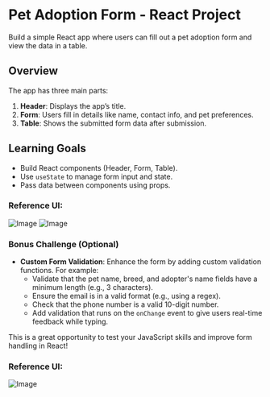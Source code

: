 # Pet Adoption Form - React Project

Build a simple React app where users can fill out a pet adoption form and view the data in a table. 

## Overview

The app has three main parts:

1. **Header**: Displays the app’s title.
2. **Form**: Users fill in details like name, contact info, and pet preferences.
3. **Table**: Shows the submitted form data after submission.

## Learning Goals

- Build React components (Header, Form, Table).
- Use `useState` to manage form input and state.
- Pass data between components using props.

   
### Reference UI:

![Image](https://utfs.io/f/A8JZzw0Laf9jEsK2MkhBOGFYQHrk5EVpZl0KxbMgqjTtPu3a)
![Image](https://utfs.io/f/A8JZzw0Laf9jdVd6HKrWunt9yxDYPKUZgv60iAroJbcMF5RN)

### Bonus Challenge (Optional)

- **Custom Form Validation**: Enhance the form by adding custom validation functions. For example:
  - Validate that the pet name, breed, and adopter's name fields have a minimum length (e.g., 3 characters).
  - Ensure the email is in a valid format (e.g., using a regex).
  - Check that the phone number is a valid 10-digit number.
  - Add validation that runs on the `onChange` event to give users real-time feedback while typing.

This is a great opportunity to test your JavaScript skills and improve form handling in React!

### Reference UI:

![Image](https://utfs.io/f/A8JZzw0Laf9jrt9I1tTprxkXMzACaTGB9sui0gJOPShZYdHF)